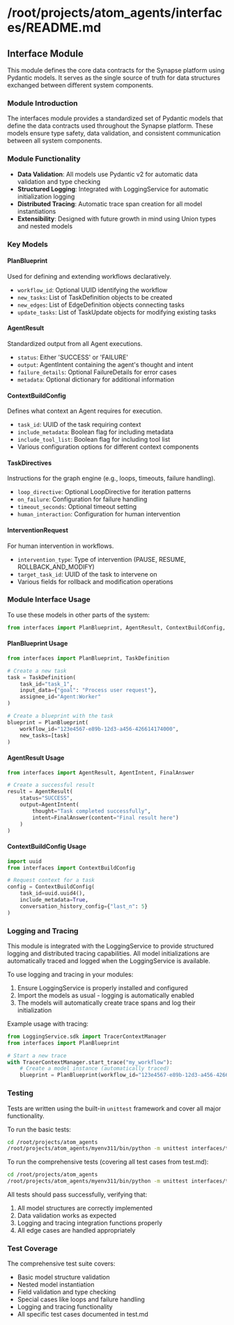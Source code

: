 # /root/projects/atom_agents/interfaces/README.md

## Interface Module

This module defines the core data contracts for the Synapse platform using Pydantic models. It serves as the single source of truth for data structures exchanged between different system components.

### Module Introduction

The interfaces module provides a standardized set of Pydantic models that define the data contracts used throughout the Synapse platform. These models ensure type safety, data validation, and consistent communication between all system components.

### Module Functionality

- **Data Validation**: All models use Pydantic v2 for automatic data validation and type checking
- **Structured Logging**: Integrated with LoggingService for automatic initialization logging
- **Distributed Tracing**: Automatic trace span creation for all model instantiations
- **Extensibility**: Designed with future growth in mind using Union types and nested models

### Key Models

#### PlanBlueprint
Used for defining and extending workflows declaratively.
- `workflow_id`: Optional UUID identifying the workflow
- `new_tasks`: List of TaskDefinition objects to be created
- `new_edges`: List of EdgeDefinition objects connecting tasks
- `update_tasks`: List of TaskUpdate objects for modifying existing tasks

#### AgentResult
Standardized output from all Agent executions.
- `status`: Either 'SUCCESS' or 'FAILURE'
- `output`: AgentIntent containing the agent's thought and intent
- `failure_details`: Optional FailureDetails for error cases
- `metadata`: Optional dictionary for additional information

#### ContextBuildConfig
Defines what context an Agent requires for execution.
- `task_id`: UUID of the task requiring context
- `include_metadata`: Boolean flag for including metadata
- `include_tool_list`: Boolean flag for including tool list
- Various configuration options for different context components

#### TaskDirectives
Instructions for the graph engine (e.g., loops, timeouts, failure handling).
- `loop_directive`: Optional LoopDirective for iteration patterns
- `on_failure`: Configuration for failure handling
- `timeout_seconds`: Optional timeout setting
- `human_interaction`: Configuration for human intervention

#### InterventionRequest
For human intervention in workflows.
- `intervention_type`: Type of intervention (PAUSE, RESUME, ROLLBACK_AND_MODIFY)
- `target_task_id`: UUID of the task to intervene on
- Various fields for rollback and modification operations

### Module Interface Usage

To use these models in other parts of the system:

```python
from interfaces import PlanBlueprint, AgentResult, ContextBuildConfig, TaskDirectives, InterventionRequest
```

#### PlanBlueprint Usage
```python
from interfaces import PlanBlueprint, TaskDefinition

# Create a new task
task = TaskDefinition(
    task_id="task_1",
    input_data={"goal": "Process user request"},
    assignee_id="Agent:Worker"
)

# Create a blueprint with the task
blueprint = PlanBlueprint(
    workflow_id="123e4567-e89b-12d3-a456-426614174000",
    new_tasks=[task]
)
```

#### AgentResult Usage
```python
from interfaces import AgentResult, AgentIntent, FinalAnswer

# Create a successful result
result = AgentResult(
    status="SUCCESS",
    output=AgentIntent(
        thought="Task completed successfully",
        intent=FinalAnswer(content="Final result here")
    )
)
```

#### ContextBuildConfig Usage
```python
import uuid
from interfaces import ContextBuildConfig

# Request context for a task
config = ContextBuildConfig(
    task_id=uuid.uuid4(),
    include_metadata=True,
    conversation_history_config={"last_n": 5}
)
```

### Logging and Tracing

This module is integrated with the LoggingService to provide structured logging and distributed tracing capabilities. All model initializations are automatically traced and logged when the LoggingService is available.

To use logging and tracing in your modules:

1. Ensure LoggingService is properly installed and configured
2. Import the models as usual - logging is automatically enabled
3. The models will automatically create trace spans and log their initialization

Example usage with tracing:
```python
from LoggingService.sdk import TracerContextManager
from interfaces import PlanBlueprint

# Start a new trace
with TracerContextManager.start_trace("my_workflow"):
    # Create a model instance (automatically traced)
    blueprint = PlanBlueprint(workflow_id="123e4567-e89b-12d3-a456-426614174000")
```

### Testing

Tests are written using the built-in `unittest` framework and cover all major functionality.

To run the basic tests:
```bash
cd /root/projects/atom_agents
/root/projects/atom_agents/myenv311/bin/python -m unittest interfaces/tests/test_interfaces.py
```

To run the comprehensive tests (covering all test cases from test.md):
```bash
cd /root/projects/atom_agents
/root/projects/atom_agents/myenv311/bin/python -m unittest interfaces/tests/test_interfaces_comprehensive.py
```

All tests should pass successfully, verifying that:
1. All model structures are correctly implemented
2. Data validation works as expected
3. Logging and tracing integration functions properly
4. All edge cases are handled appropriately

### Test Coverage

The comprehensive test suite covers:
- Basic model structure validation
- Nested model instantiation
- Field validation and type checking
- Special cases like loops and failure handling
- Logging and tracing functionality
- All specific test cases documented in test.md
